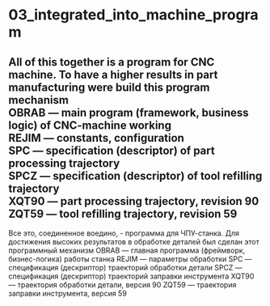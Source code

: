 # 03_integrated_into_machine_program
## All of this together is a program for CNC machine. To have a higher results in part manufacturing were build this program mechanism<br/>OBRAB — main program (framework, business logic) of CNC-machine working<br/>REJIM — constants, configuration<br/>SPC — specification (descriptor) of part processing trajectory<br/>SPCZ — specification (descriptor) of tool refilling trajectory<br/>XQT90 — part processing trajectory, revision 90<br/>ZQT59 — tool refilling trajectory, revision 59
Все это, соединенное воедино, - программа для ЧПУ-станка. Для достижения высоких результатов в обработке деталей был сделан этот программный механизм
OBRAB — главная программа (фреймворк, бизнес-логика) работы станка
REJIM — параметры обработки
SPC — спецификация (дескриптор) траекторий обработки детали
SPCZ — спецификация (дескриптор) траекторий заправки инструмента
XQT90 — траектория обработки детали, версия 90
ZQT59 — траектория заправки инструмента, версия 59
